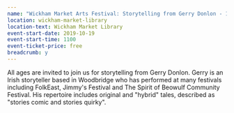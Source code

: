 ```yaml
---
name: "Wickham Market Arts Festival: Storytelling from Gerry Donlon - 11am session"
location: wickham-market-library
location-text: Wickham Market Library
event-start-date: 2019-10-19
event-start-time: 1100
event-ticket-price: free
breadcrumb: y
---
```


All ages are invited to join us for storytelling from Gerry Donlon. Gerry is an Irish storyteller based in Woodbridge who has performed at many festivals including FolkEast, Jimmy's Festival and The Spirit of Beowulf Community Festival. His repertoire includes original and "hybrid" tales, described as "stories comic and stories quirky".
